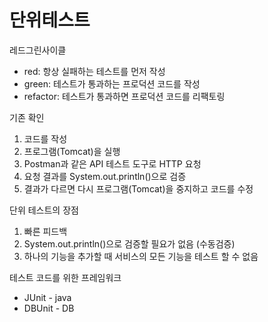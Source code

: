 # 단위테스트



레드그린사이클

- red: 항상 실패하는 테스트를 먼저 작성
- green: 테스트가 통과하는 프로덕션 코드를 작성
- refactor: 테스트가 통과하면 프로덕션 코드를 리팩토링



기존 확인

1. 코드를 작성
2. 프로그램(Tomcat)을 실행
3. Postman과 같은 API 테스트 도구로 HTTP 요청
4. 요청 결과를 System.out.println()으로 검증
5. 결과가 다르면 다시 프로그램(Tomcat)을 중지하고 코드를 수정



단위 테스트의 장점

1. 빠른 피드백
2. System.out.println()으로 검증할 필요가 없음 (수동검증)
3. 하나의 기능을 추가할 때 서비스의 모든 기능을 테스트 할 수 없음



테스트 코드를 위한 프레임워크

- JUnit - java
- DBUnit - DB